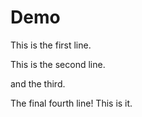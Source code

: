 # Demo
This is the first line.

This is the second line.

and the third.

The final fourth line! This is it.
